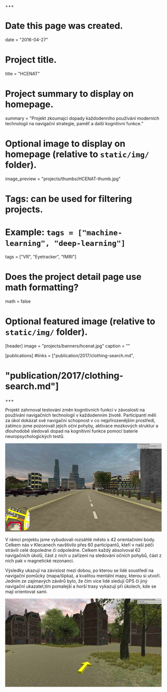 +++
# Date this page was created.
date = "2016-04-27"

# Project title.
title = "HCENAT"

# Project summary to display on homepage.
summary = "Projekt zkoumajcí dopady každodenního používání moderních technologií na navigační strategie, paměť a další kognitivní funkce."

# Optional image to display on homepage (relative to `static/img/` folder).
image_preview = "projects/thumbs/HCENAT-thumb.jpg"

# Tags: can be used for filtering projects.
# Example: `tags = ["machine-learning", "deep-learning"]`
tags = ["VR", "Eyetracker", "fMRI"]

# Does the project detail page use math formatting?
math = false

# Optional featured image (relative to `static/img/` folder).
[header]
image = "projects/banners/hcenat.jpg"
caption = ""

[publications]
#links = ["publication/2017/clothing-search.md",
#        "publication/2017/clothing-search.md"]
+++

Projekt zahrnoval testování změn kognitivních funkcí v závoslosti na používání navigačních technologií v každodenním životě. Participanti měli za úkol dokázat své navigační schopnost v co nejpřirozenějším prostředí, zatímco jsme pozorovali jejich oční pohyby, aktivace mozkových struktur a dlouhodobě sledovali dopad na kognitivní funkce pomocí baterie neuropsychologických testů. 

![](/img/projects/specs/HCENAT/hcenat-map.jpg)

V rámci projektu jsme vybudovali rozsáhlé město s 42 orientačními body. Celkem nás v Klecanech navštívilo přes 60 participantů, kteří v naší péči strávili celé dopoledne či odpoledne. Celkem každý absolvoval 62 navigačních úkolů, část z nich u zařízení na sledování očních pohybů, část z nich pak v magnetické rezonanci.

Výsledky ukazují na závislost mezi dobou, po kterou se lidé soustředí na navigační pomůcky (mapa/šipka), a kvalitou mentální mapy, kterou si utvoří. Jedním ze zajímavých závěrů bylo, že čím více lidé sledují GPS či jiný navigační ukazatel,tím pomalejší a horší trasy vykazují při úkolech, kde se mají orientovat sami.

![](/img/projects/specs/HCENAT/hcenat-arrow.jpg)